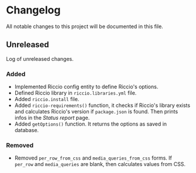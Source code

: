 # Changelog

All notable changes to this project will be documented in this file.

## Unreleased

Log of unreleased changes.

### Added

- Implemented Riccio config entity to define Riccio's options.
- Defined Riccio library in `riccio.libraries.yml` file.
- Added `riccio.install` file.
- Added `riccio-requirements()` function, it checks if Riccio's library exists
and calculates Riccio's version if `package.json` is found. Then prints infos
in the *Status report* page.
- Added `getOptions()` function. It returns the options as saved in database.

### Removed

- Removed `per_row_from_css` and `media_queries_from_css` forms. If `per_row`
and `media_queries` are blank, then calculates values from CSS.
